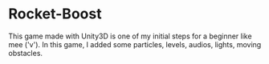 # Rocket-Boost
This game made with Unity3D is one of my initial steps for a beginner like mee ('v'). In this game, I added some particles, levels, audios, lights, moving obstacles.
